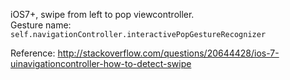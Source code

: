 iOS7+, swipe from left to pop viewcontroller.  
Gesture name: `self.navigationController.interactivePopGestureRecognizer`  
  
Reference: http://stackoverflow.com/questions/20644428/ios-7-uinavigationcontroller-how-to-detect-swipe  

